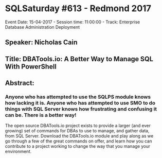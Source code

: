 # SQLSaturday #613 - Redmond 2017
Event Date: 15-04-2017 - Session time: 11:00:00 - Track: Enterprise Database Administration  Deployment
## Speaker: Nicholas Cain
## Title: DBATools.io: A Better Way to Manage SQL With PowerShell
## Abstract:
### Anyone who has attempted to use the SQLPS module knows how lacking it is. Anyone who has attempted to use SMO to do things with SQL Server knows how frustrating and confusing it can be. There is a better way!
The open source DBATools.io project exists to provide a larger (and ever growing) set of commands for DBAs to use to manage, and gather data, from SQL Server.
Download the DBATools.io module and play along as we go through a few of the great commands on offer, and learn how you can contribute to a project working to change the way that you manage your environment.
